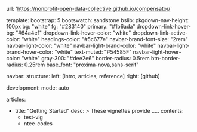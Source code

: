 url: 'https://nonprofit-open-data-collective.github.io/compensator/'

template:
  bootstrap: 5
  bootswatch: sandstone
  bslib:
    pkgdown-nav-height: 100px
    bg: "white"
    fg: "#283140"
    primary: "#1b6ada"
    dropdown-link-hover-bg: "#64a4ef"
    dropdown-link-hover-color: "white"
    dropdown-link-active-color: "white"
    headings-color: "#5c677e"
    navbar-brand-font-size: "2rem"
    navbar-light-color: "white"
    navbar-light-brand-color: "white"
    navbar-light-brand-hover-color: "white"
    text-muted: "#54585F"
    navbar-light-hover-color: "white"
    gray-300: "#dee2e6"
    border-radius: 0.5rem
    btn-border-radius: 0.25rem
    base_font: "proxima-nova,sans-serif"

navbar:
  structure:
    left:  [intro, articles, reference]
    right: [github]

development:
  mode: auto

articles:
  - title: "Getting Started"
    desc: >
      These vignettes provide .....
    contents:
      - test-vig
      - ntee-codes

